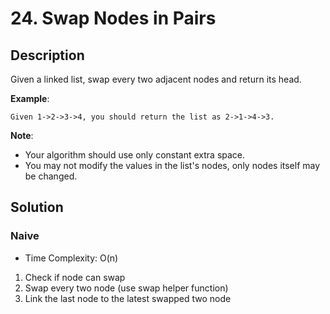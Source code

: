 # 24. Swap Nodes in Pairs

## Description

Given a linked list, swap every two adjacent nodes and return its head.

**Example**:

```
Given 1->2->3->4, you should return the list as 2->1->4->3.
```

**Note**:

* Your algorithm should use only constant extra space.
* You may not modify the values in the list's nodes, only nodes itself may be changed.

## Solution

### Naive

* Time Complexity: O(n)

1. Check if node can swap
2. Swap every two node (use swap helper function)
3. Link the last node to the latest swapped two node